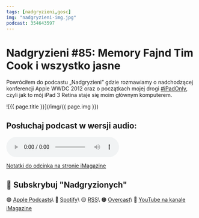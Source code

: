 ```yaml
---
tags: [nadgryzieni,gosc]
img: "nadgryzieni-img.jpg"
podcast: 354643597
---
```


# Nadgryzieni #85: Memory Fajnd Tim Cook i wszystko jasne

Powróciłem do podcastu „Nadgryzieni” gdzie rozmawiamy o nadchodzącej konferencji Apple WWDC 2012 oraz o początkach mojej drogi [#iPadOnly](/ipadonly), czyli jak to mój iPad 3 Retina staje się moim głównym komputerem.

<!--More-->

![{{ page.title }}](/img/{{ page.img }})

## Posłuchaj podcast w wersji audio:

<audio controls>
<source src="http://media.blubrry.com/nadgryzieni/imagazine.stronazen.pl/nadgryzieni/Nadgryzieni-Odcinek-85.m4a" type="audio/mpeg">
</audio>



[Notatki do odcinka na stronie iMagazine](https://imagazine.pl/2012/05/31/%E2%88%9E-nadgryzieni-85-memory-fajnd-tim-cook-i-wszystko-jasne/)

## 🍎 Subskrybuj "Nadgryzionych"

🟣 [Apple Podcasts](https://podcasts.apple.com/pl/podcast/nadgryzieni-rozmowy-nie-tylko-o-tech/id354643597)\\
🔵 [Spotify](https://open.spotify.com/show/5KtWAdPjRr6X0oXHV0FqVf)\\
🟡 [RSS](https://retrorocketnetwork.pl/category/nadgryzieni-rss/feed/)\\
🟠 [Overcast](https://overcast.fm/itunes354643597/nadgryzieni-rozmowy-nie-tylko-o-apple)\\
🔴 [YouTube na kanale iMagazine](https://www.youtube.com/@imagazinepl/podcasts)

<!--podcast: 354643597-->

[n]: https://michael.gratis/nozbe_pl
[np]: https://michael.gratis/nozbepersonal_pl